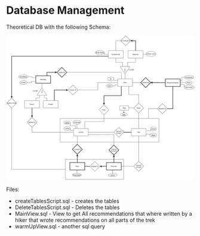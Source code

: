 # Database Management

Theoretical DB with the following Schema:

![Schema](/Database_Management/Theoretical_DB_Schema_and_Queries/DB_Schema.png)

Files:
 - createTablesScript.sql - creates the tables
 - DeleteTablesScript.sql - Deletes the tables
 - MainView.sql - View to get All recommendations that where written by a hiker that wrote recommendations on all parts of the trek
 - warmUpView.sql - another sql query
